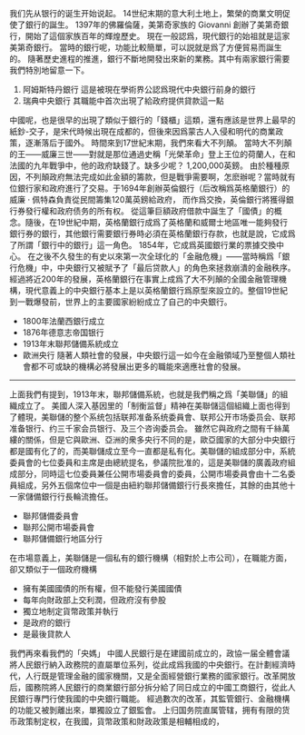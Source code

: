 我们先从银行的诞生开始说起。
14世纪末期的意大利土地上，繁榮的商業文明促使了銀行的誕生。
1397年的佛羅倫薩，美第奇家族的 Giovanni 創辦了美第奇銀行，開始了這個家族百年的輝煌歷史。
現在一般認爲，現代銀行的始祖就是這家美第奇銀行。
當時的銀行呢，功能比較簡單，可以説就是爲了方便貿易而誕生的。
隨著歷史進程的推進，銀行不斷地開發出來新的業務。其中有兩家銀行需要我們特別地留意一下。
1. 阿姆斯特丹銀行
   這是被現在學術界公認爲現代中央銀行前身的銀行
2. 瑞典中央銀行
   其職能中首次出現了給政府提供貸款這一點

中國呢，也是很早的出現了類似于銀行的「錢櫃」這類，還有應該是世界上最早的紙鈔-交子，是宋代時候出現在成都的，但後來因爲蒙古人入侵和明代的商業政策，逐漸落后于國外。
時間來到17世紀末期，我們來看大不列顛。
當時大不列顛的王——威廉三世——對就是那位通過史稱「光榮革命」登上王位的荷蘭人，在和法國的九年戰爭中，他的政府缺錢了。缺多少呢？ 1,200,000英鎊。
由於種種原因，不列顛政府無法完成如此金額的籌款，但是戰爭需要啊，怎麽辦呢？當時就有位銀行家和政府進行了交易。于1694年創辦英倫銀行（后改稱爲英格蘭銀行）的威廉 · 佩特森負責從民間籌集120萬英鎊給政府，
而作爲交換，英倫銀行將獲得銀行券發行權和政府债务的所有权。
從這筆巨額政府借款中誕生了「國債」的概念。隨後，在19世紀中期，英格蘭銀行成爲了英格蘭和威爾士地區唯一能夠發行銀行券的銀行，其他銀行需要銀行券時必須在英格蘭銀行存款，也就是說，它成爲了所謂「銀行中的銀行」這一角色。
1854年，它成爲英國銀行業的票據交換中心。
在之後不久發生的有史以來第一次全球化的「金融危機」——當時稱爲「銀行危機」中，中央銀行又被賦予了「最后贷款人」的角色來拯救崩潰的金融秩序。
經過將近200年的發展，英格蘭銀行在事實上成爲了大不列顛的全國金融管理機構，現代意義上的中央銀行基本上是以英格蘭銀行爲原型來設立的。整個19世紀到一戰爆發前，世界上的主要國家紛紛成立了自己的中央銀行。
- 1800年法蘭西銀行成立
- 1876年德意志帝国银行
- 1913年末聯邦儲備系統成立
- 歐洲央行
  隨著人類社會的發展，中央銀行這一如今在金融領域乃至整個人類社會都不可或缺的機構必將發展出更多的職能來適應社會的發展。

---
上面我們有提到，1913年末，聯邦儲備系統，也就是我們稱之爲「美聯儲」的組織成立了。
美國人深入基因里的「制衡监督」精神在美聯儲這個組織上面也得到了體現，美聯儲的整个系统包括联邦准备系统委員會、联邦公开市场委员会、联邦准备银行、约三千家会员银行、及三个咨询委员会。
雖然它與政府之間有千絲萬縷的關係，但是它與歐洲、亞洲的衆多央行不同的是，歐亞國家的大部分中央銀行都是國有化了的，而美聯儲成立至今一直都是私有化。美聯儲的組成部分中，系統委員會的七位委員和主席是由總統提名，參議院批准的，這是美聯儲的廣義政府組成部分，同時這七位委員兼任公開市場委員會的委員，公開市場委員會由十二名委員組成，另外五個席位中一個是由紐約聯邦儲備銀行行長來擔任，其餘的由其他十一家儲備銀行行長輪流擔任。
- 聯邦儲備委員會
- 聯邦公開市場委員會
- 聯邦儲備銀行地區分行

在市場意義上，美聯儲是一個私有的銀行機構（相對於上市公司），在職能方面，卻又類似于一個政府機構
- 擁有美國國債的所有權，但不能發行美國國債
- 每年向財政部上交利潤，但政府沒有參股
- 獨立地制定貨幣政策并執行
- 是政府的銀行
- 是最後貸款人

我們再來看我們的「央媽」
中國人民銀行是在建國前成立的，政協一届全體會議將人民銀行納入政務院的直屬單位系列，從此成爲我國的中央銀行。在計劃經濟時代，人行既是管理金融的國家機關，又是全面經營銀行業務的國家銀行。改革開放后，國務院將人民銀行的商業銀行部分拆分給了同日成立的中國工商銀行，從此人民銀行專門行使我國的中央銀行職能。
經過數次的改革，其監管銀行、金融機構的功能又被剝離出來，單獨設立了銀監會。
上归国务院直属管辖，拥有有限的货币政策制定权，在我國，貨幣政策和財政政策是相輔相成的，
